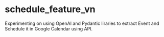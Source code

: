 # schedule_feature_vn

Experimenting on using OpenAI and Pydantic liraries to extract Event and Schedule it in Google Calendar using API. 